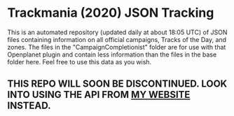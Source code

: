 # Trackmania (2020) JSON Tracking

This is an automated repository (updated daily at about 18:05 UTC) of JSON files containing information on all official campaigns, Tracks of the Day, and zones. The files in the "CampaignCompletionist" folder are for use with that Openplanet plugin and contain less information than the files in the base folder here. Feel free to use this data as you wish.

## THIS REPO WILL SOON BE DISCONTINUED. LOOK INTO USING THE API FROM [MY WEBSITE](https://e416.dev) INSTEAD.
